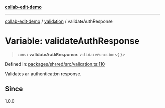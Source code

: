 [**collab-edit-demo**](../../README.md)

***

[collab-edit-demo](../../README.md) / [validation](../README.md) / validateAuthResponse

# Variable: validateAuthResponse

> `const` **validateAuthResponse**: `ValidateFunction`\<\{ \}\>

Defined in: [packages/shared/src/validation.ts:110](https://github.com/austyle-io/pub-sub-demo/blob/00b2f1e9b947d5e964db5c3be9502513c4374263/packages/shared/src/validation.ts#L110)

Validates an authentication response.

## Since

1.0.0
